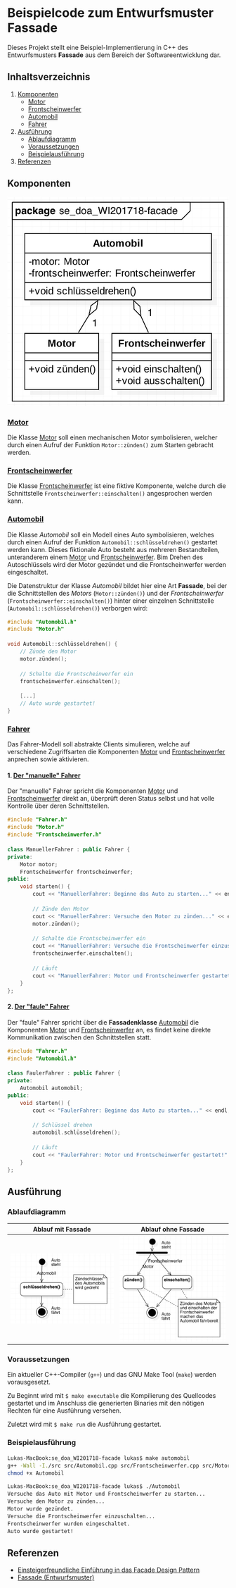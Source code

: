 # Beispielcode zum Entwurfsmuster Fassade

Dieses Projekt stellt eine Beispiel-Implementierung in C++ des Entwurfsmusters **Fassade** aus dem Bereich der Softwareentwicklung dar.

## Inhaltsverzeichnis

1. [Komponenten](#komponenten)
    - [Motor](#motor)
    - [Frontscheinwerfer](#frontscheinwerfer)
    - [Automobil](#automobil)
    - [Fahrer](#fahrer)
2. [Ausführung](#ausführung)
    - [Ablaufdiagramm](#ablaufdiagramm)
    - [Voraussetzungen](#voraussetzungen)
    - [Beispielausführung](#beispielausführung)
3. [Referenzen](#referenzen)

## Komponenten

![Klassendiagramm](uml/Klassendiagramm.jpeg)

### [Motor](src/Motor.h)

Die Klasse [Motor](src/Motor.h) soll einen mechanischen Motor symbolisieren, welcher durch einen Aufruf der Funktion `Motor::zünden()` zum Starten gebracht werden.

### [Frontscheinwerfer](src/Frontscheinwerfer.h)

Die Klasse [Frontscheinwerfer](src/Frontscheinwerfer.h) ist eine fiktive Komponente, welche durch die Schnittstelle `Frontscheinwerfer::einschalten()` angesprochen werden kann.

### [Automobil](src/Automobil.h)

Die Klasse _Automobil_ soll ein Modell eines Auto symbolisieren, welches durch einen Aufruf der Funktion `Automobil::schlüsseldrehen()` gestartet werden kann. Dieses fiktionale Auto besteht aus mehreren Bestandteilen, unteranderem einem [Motor](#motor) und [Frontscheinwerfer](#frontscheinwerfer). Bim Drehen des Autoschlüssels wird der Motor gezündet und die Frontscheinwerfer werden eingeschaltet.

Die Datenstruktur der Klasse _Automobil_ bildet hier eine Art **Fassade**, bei der die Schnittstellen des _Motors_ (`Motor::zünden()`) und der _Frontscheinwerfer_ (`Frontscheinwerfer::einschalten()`) hinter einer einzelnen Schnittstelle (`Automobil::schlüsseldrehen()`) verborgen wird:

```cpp
#include "Automobil.h"
#include "Motor.h"

void Automobil::schlüsseldrehen() {
    // Zünde den Motor
    motor.zünden();

    // Schalte die Frontscheinwerfer ein
    frontscheinwerfer.einschalten();

    [...]
    // Auto wurde gestartet!
}
```

### [Fahrer](src/Fahrer.h)

Das Fahrer-Modell soll abstrakte Clients simulieren, welche auf verschiedene Zugriffsarten die Komponenten [Motor](#motor) und [Frontscheinwerfer](#frontscheinwerfer) anprechen sowie aktivieren.

#### 1. [Der "manuelle" Fahrer](src/ManuelleFahrer.h)

Der "manuelle" Fahrer spricht die Komponenten [Motor](#motor) und [Frontscheinwerfer](#frontscheinwerfer) direkt an, überprüft deren Status selbst und hat volle Kontrolle über deren Schnittstellen.

```cpp
#include "Fahrer.h"
#include "Motor.h"
#include "Frontscheinwerfer.h"

class ManuellerFahrer : public Fahrer {
private:
    Motor motor;
    Frontscheinwerfer frontscheinwerfer;
public:
    void starten() {
        cout << "ManuellerFahrer: Beginne das Auto zu starten..." << endl;

        // Zünde den Motor
        cout << "ManuellerFahrer: Versuche den Motor zu zünden..." << endl;
        motor.zünden();

        // Schalte die Frontscheinwerfer ein
        cout << "ManuellerFahrer: Versuche die Frontscheinwerfer einzuschalten..." << endl;
        frontscheinwerfer.einschalten();

        // Läuft
        cout << "ManuellerFahrer: Motor und Frontscheinwerfer gestartet!" << endl;
    }
};
```

#### 2. [Der "faule" Fahrer](src/FauleFahrer.h)

Der "faule" Fahrer spricht über die **Fassadenklasse** [Automobil](src/Automobil.h) die Komponenten [Motor](#motor) und [Frontscheinwerfer](#frontscheinwerfer) an, es findet keine direkte Kommunikation zwischen den Schnittstellen statt.

```cpp
#include "Fahrer.h"
#include "Automobil.h"

class FaulerFahrer : public Fahrer {
private:
    Automobil automobil;
public:
    void starten() {
        cout << "FaulerFahrer: Beginne das Auto zu starten..." << endl;

        // Schlüssel drehen
        automobil.schlüsseldrehen();

        // Läuft
        cout << "FaulerFahrer: Motor und Frontscheinwerfer gestartet!" << endl;
    }
};
```

## Ausführung

### Ablaufdiagramm

Ablauf mit Fassade | Ablauf ohne Fassade
--- | ---
![Ablauf mit Fassade](uml/AblaufdiagrammMitFassade.jpeg) | ![Ablauf ohne Fassade](uml/AblaufdiagrammOhneFassade.jpeg)

### Voraussetzungen

Ein aktueller C++-Compiler (`g++`) und das GNU Make Tool (`make`) werden vorausgesetzt.

Zu Beginnt wird mit `$ make executable` die Kompilierung des Quellcodes gestartet und im Anschluss die generierten Binaries mit den nötigen Rechten für eine Ausführung versehen.

Zuletzt wird mit `$ make run` die Ausführung gestartet.

### Beispielausführung

```bash
Lukas-MacBook:se_doa_WI201718-facade lukas$ make automobil
g++ -Wall -I./src src/Automobil.cpp src/Frontscheinwerfer.cpp src/Motor.cpp src/main.cpp -o Automobil
chmod +x Automobil
```

```bash
Lukas-MacBook:se_doa_WI201718-facade lukas$ ./Automobil
Versuche das Auto mit Motor und Frontscheinwerfer zu starten...
Versuche den Motor zu zünden...
Motor wurde gezündet.
Versuche die Frontscheinwerfer einzuschalten...
Frontscheinwerfer wurden eingeschaltet.
Auto wurde gestartet!
```

## Referenzen

- [Einsteigerfreundliche Einführung in das Facade Design Pattern](http://www.philipphauer.de/study/se/design-pattern/facade.php)
- [Fassade (Entwurfsmuster)](https://de.wikipedia.org/wiki/Fassade_(Entwurfsmuster))